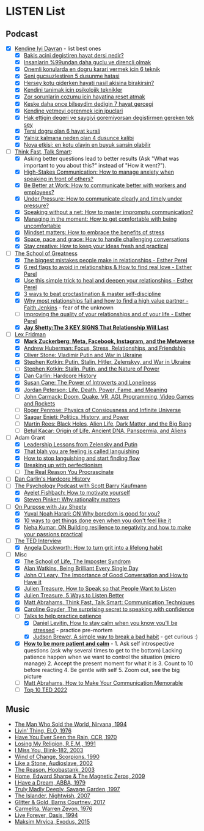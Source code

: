 # LISTEN List <a name="listen_list"></a>
## Podcast
- [x] [Kendine Iyi Davran](https://open.spotify.com/show/1OsUxSME9IyoE1ZyDpRLxc) - list best ones
    - [X] [Bakis acini degistiren hayat dersi nedir?](https://open.spotify.com/episode/23A9JaECgHrwujgWR3qiPQ)
    - [x] [Insanlarin %99undan daha guclu ve direncli olmak](https://open.spotify.com/episode/1swZPwzeGsyXowVIk5X9K2?si=HTICriwwR-2Eazk5h5HCgA&nd=1)
    - [x] [Onemli konularda en dogru karari vermek icin 6 teknik](https://open.spotify.com/episode/18dpO99AkvQaP9uIsqOuvl?si=af5983f9f28d41d4&nd=1) 
    - [x] [Seni gucsuzlestiren 5 dusunme hatasi](https://open.spotify.com/episode/2xTistF0NJZFOdYFmW7t3Z?si=731c9c4194644e54&nd=1)
    - [x] [Hersey kotu giderken hayati nasil akisina birakirsin?](https://open.spotify.com/episode/498V8e0ssAfIFZfDuRKN4p?si=1e7fc35e90964a7b)
    - [x] [Kendini tanimak icin psikolojik teknikler](https://open.spotify.com/episode/5sHBO8ybCkZzGde0J1Q2Cf?si=90ccf23bb94440da&nd=1)
    - [x] [Zor sorunlarin cozumu icin hayatina reset atmak](https://open.spotify.com/episode/0BJ0bW8cWzUU9vo12EhkHR?si=96a0bc17a27c40a6&nd=1)
    - [x] [Keske daha once bilseydim dedigin 7 hayat gercegi](https://open.spotify.com/episode/4LxakPhmvcVpbEGMDEg0Ub?si=5b40d306069b47a8&nd=1)
    - [x] [Kendine yetmeyi ogrenmek icin ipuclari](https://open.spotify.com/episode/6JPNE23eN6ULbNsPZWNNYw?si=620c6a888bb343d4&nd=1)
    - [x] [Hak ettigin degeri ve saygiyi goremiyorsan degistirmen gereken tek sey](https://open.spotify.com/episode/2alaKkCZE1DQ6aFvIxd26g?si=da5b5a5866a444d8)
    - [x] [Tersi dogru olan 6 hayat kurali](https://open.spotify.com/episode/6rOWuzHAI46RUOAsT0jtdp?si=pfhF-3xoT8OoSeotHtu3AQ)
    - [x] [Yalniz kalmana neden olan 4 dusunce kalibi](https://open.spotify.com/episode/696YBmZZkjDVP2oJLCr2sJ?si=HcXrVTasT1WJXoLl4cDWxQ&nd=1)
    - [x] [Nova etkisi: en kotu olayin en buyuk sansin olabilir](https://open.spotify.com/episode/2Z0CNxUk9gMM5eLgCBaaHl?si=22fa3df09fc944b2)
- [ ] [Think Fast, Talk Smart](https://open.spotify.com/show/6ll0MwobDt1JW9gYaOONEo): 
    - [X] Asking better questions lead to better results (Ask "What was important to you about this?" instead of "How it went?").
    - [X] [High-Stakes Communication: How to manage anxiety when speaking in front of others?](https://open.spotify.com/episode/0X6mdscnepO358a7VeElO8?si=f431e1a009ed4b60)
    - [X] [Be Better at Work: How to communicate better with workers and employees?](https://open.spotify.com/episode/1v5yiQuY7lW07DOPsmecuK?si=11106a34b2ce42b5&nd=1)
    - [X] [Under Pressure: How to communicate clearly and timely under pressure?](https://open.spotify.com/episode/3kMIyy0aL0fj4GFWCzQNIy?si=05c87b3b91984a83&nd=1)
    - [X] [Speaking withput a net: How to master impromptu communication?](https://open.spotify.com/episode/0r5eLIrMso6vbsvXtaRpa2?si=f05206e09cc0448c&nd=1)
    - [x] [Managing in the moment: How to get comfortable with being uncomfortable](https://open.spotify.com/episode/13n9DZbpKNJ7KVFkgQ69lJ)
    - [x] [Mindset matters: How to embrace the benefits of stress](https://www.gsb.stanford.edu/insights/mindset-matters-how-embrace-benefits-stress)
    - [x] [Space, pace and grace: How to handle challenging conversations](https://open.spotify.com/episode/2gETsGVpl84n8OnyTWMDxm)
    - [x] [Stay creative: How to keep your ideas fresh and practical](https://open.spotify.com/episode/68wsfDWOX2wnpYgc7icPyu)
- [ ] [The School of Greatness](https://open.spotify.com/show/07GQhOZboEZOE1ysnFLipT)
    - [x] [The biggest mistakes people make in relationships - Esther Perel](https://lewishowes.com/podcast/the-biggest-mistakes-people-make-in-relationships/)
    - [x] [6 red flags to avoid in relationships & How to find real love - Esther Perel](https://lewishowes.com/podcast/the-biggest-mistakes-people-make-in-relationships/)
    - [x] [Use this simple trick to heal and deepen your relationships - Esther Perel](https://lewishowes.com/podcast/esther-perel-use-this-simple-trick-to-heal-deepen-your-relationships/)
    - [x] [3 ways to beat proctastination & master self-discipline](https://open.spotify.com/episode/1VOX8BgFA88d29QHvbzArF)
    - [x] [Why most relationships fail and how to find a high value partner - Faith Jenkins](https://open.spotify.com/episode/4wqSRSNqWHi3EUZjuLsotQ) - fear of the unknown
    - [ ] [Improving the quality of your relationships and of your life - Esther Perel](https://lewishowes.com/podcast/esther-perel-the-quality-of-your-relationships-determines-the-quality-of-your-life/)
    - [x] [**Jay Shetty:The 3 KEY SIGNS That Relationship Will Last**](https://www.youtube.com/watch?v=EDN9UAyPEZ0)
- [ ] [Lex Fridman](https://lexfridman.com)
    - [X] [**Mark Zuckerberg: Meta, Facebook, Instagram, and the Metaverse**](https://lexfridman.com/mark-zuckerberg/)
    - [x] [Andrew Huberman: Focus, Stress, Relationships, and Friendship](https://lexfridman.com/andrew-huberman-3/)
    - [x] [Oliver Stone: Vladimir Putin and War in Ukraine](https://www.youtube.com/watch?v=ygAqYC8JOQI)
    - [x] [Stephen Kotkin: Putin, Stalin, Hitler, Zelenskyy, and War in Ukraine](https://www.youtube.com/watch?v=2a7CDKqWcZ0)
    - [ ] [Stephen Kotkin: Stalin, Putin, and the Nature of Power](https://www.youtube.com/watch?v=oCkkjnpS2f8)
    - [x] [Dan Carlin: Hardcore History](https://www.youtube.com/watch?v=-k-ztNsBM54)
    - [x] [Susan Cane: The Power of Introverts and Loneliness](https://lexfridman.com/susan-cain/)
    - [x] [Jordan Peterson: Life, Death, Power, Fame, and Meaning](https://lexfridman.com/jordan-peterson/)
    - [ ] [John Carmack: Doom, Quake, VR, AGI, Programming, Video Games and Rockets](https://open.spotify.com/episode/3LddnZjkpflldHXnRZ0rrw)
    - [ ] [Roger Penrose: Physics of Consiousness and Infinite Universe](https://www.youtube.com/watch?v=orMtwOz6Db0)
    - [ ] [Saagar Enjeti: Politics, History, and Power](https://www.youtube.com/watch?v=grceJbuPUXI)
    - [ ] [Martin Rees: Black Holes, Alien Life, Dark Matter, and the Big Bang](https://www.youtube.com/watch?v=50r-5ULcWgY)
    - [ ] [Betul Kacar: Origin of Life, Ancient DNA, Panspermia, and Aliens](https://lexfridman.com/betul-kacar/)
- [ ] Adam Grant
    - [x] [Leadership Lessons from Zelensky and Putin](https://open.spotify.com/show/4eylg9GZJOVvUhTynt4jjA)
    - [x] [That blah you are feeling is called languishing](https://open.spotify.com/episode/6Tq74UDl5D6c3FsVgrTQBT)
    - [x] [How to stop languishing and start finding flow](https://open.spotify.com/episode/3DeedQPdjCahzuIb8ZeOSB)
    - [x] [Breaking up with perfectionism](https://open.spotify.com/episode/3ohEu8zArUuGk2hT5aoIuW)
    - [ ] [The Real Reason You Procrascinate](https://www.ted.com/talks/worklife_with_adam_grant_the_real_reason_you_procrastinate?language=en)
- [ ] [Dan Carlin's Hardcore History](https://open.spotify.com/show/72qiPaoDRf8HkGKEChvG5q)
- [ ] [The Psychology Podcast with Scott Barry Kaufmann](https://scottbarrykaufman.com/podcast/)
    - [x] [Ayelet Fishbach: How to motivate yourself](https://open.spotify.com/episode/0GpoBwhuKEGL4i8hv6aObh)
    - [x] [Steven Pinker: Why rationality matters](https://open.spotify.com/episode/3YKIjNz8dmOH2wSmh1G0nu)
- [ ] [On Purpose with Jay Sheety](https://open.spotify.com/show/5EqqB52m2bsr4k1Ii7sStc)
    - [x] [Yuval Noah Harari: ON Why boredom is good for you?](https://open.spotify.com/episode/3nbM3L6dvpEyGh8CntLxq7)
    - [x] [10 ways to get things done even when you don't feel like it](https://open.spotify.com/episode/6LclXUvI81oSU6oKkX3uqk)
    - [x] [Neha Kumar: ON Building resilience to negativity and how to make your passions practical](https://open.spotify.com/episode/6XSNyUF7iUpeEGoqRXTwR7)
- [ ] [The TED Interview](https://open.spotify.com/show/4sa3vB3wUxMwAEKuf3dSwo)
    - [x] [Angela Duckworth: How to turn grit into a lifelong habit](https://open.spotify.com/episode/4wWODibLGYBI3b9ug58AVI)
- [ ] Misc
    - [x] [The School of Life, The Imposter Syndrom](https://www.youtube.com/watch?v=eqhUHyVpAwE)
    - [x] [Alan Watkins, Being Brilliant Every Single Day](https://www.youtube.com/watch?v=fRItG9G1rb4)
    - [x] [John O'Leary, The Importance of Good Conversation and How to Have it](https://www.ted.com/talks/john_o_leary_the_importance_of_good_conversation_and_how_to_have_it#t-2129)
    - [x] [Julien Treasure, How to Speak so that People Want to Listen](https://www.ted.com/talks/julian_treasure_how_to_speak_so_that_people_want_to_listen)
    - [x] [Julien Treasure, 5 Ways to Listen Better](https://www.ted.com/talks/julian_treasure_5_ways_to_listen_better#t-5856)
    - [x] [Matt Abrahams, Think Fast, Talk Smart: Communication Techniques](https://www.youtube.com/watch?v=HAnw168huqA)
    - [x] [Caroline Goyder, The surprising secret to speaking with confidence](https://youtu.be/a2MR5XbJtXU)
    - [ ] [Talks to help practice patience](https://www.ted.com/playlists/353/talks_to_help_practice_patienc)
         - [x] [Daniel Levitin, How to stay calm when you know you'll be stressed](https://www.ted.com/talks/daniel_levitin_how_to_stay_calm_when_you_know_you_ll_be_stressed?referrer=playlist-talks_to_help_practice_patienc&autoplay=true) - practice pre-mortem 
         - [x] [Judson Brewer, A simple way to break a bad habit](https://www.ted.com/talks/judson_brewer_a_simple_way_to_break_a_bad_habit?referrer=playlist-talks_to_help_practice_patienc&autoplay=true) - get curious :)
    - [x] [**How to be more patient and calm**](https://www.youtube.com/watch?v=mfmsNW7lf8c) - 1. Ask self introspective questions (ask why several times to get to the bottom) Lacking patience happen when we want to control the situation (micro manage) 2. Accept the present moment for what it is 3. Count to 10 before reacting 4. Be gentle with self 5. Zoom out, see the big picture
    - [ ] [Matt Abrahams, How to Make Your Communication Memorable](https://www.youtube.com/watch?v=Fsr4yrSAIAQ)
    - [ ] [Top 10 TED 2022](https://www.ted.com/playlists/823/the_most_popular_ted_talks_of_2022)

## Music
- [The Man Who Sold the World, Nirvana, 1994](https://open.spotify.com/track/15VRO9CQwMpbqUYA7e6Hwg?si=8e7bd624ac5540ae)
- [Livin’ Thing, ELO, 1976](https://open.spotify.com/track/2hdNya0b6Cc2YJ8IyaQIWp?si=2ca4bee5a8644ecc)
- [Have You Ever Seen the Rain, CCR, 1970](https://open.spotify.com/track/2LawezPeJhN4AWuSB0GtAU?si=0d2df46114504cfd)
- [Losing My Religion, R.E.M., 1991](https://open.spotify.com/track/31AOj9sFz2gM0O3hMARRBx?si=56f3d98a347f4529)
- [I Miss You, Blink-182, 2003](https://open.spotify.com/track/1AdYZ6X00nXmO613Y7GJOl?si=900ff3863f9a46ac)
- [Wind of Change, Scorpions, 1990](https://open.spotify.com/track/3ovjw5HZZv43SxTwApooCM?si=b53453a6771e49da)
- [Like a Stone, Audioslave, 2002](https://open.spotify.com/track/3YuaBvuZqcwN3CEAyyoaei?si=c49e40af943e4cbf)
- [The Reason, Hoobastank, 2003](https://open.spotify.com/track/77loZpT5Y5PRP1S451P9Yz?si=f57e216cd9324cbb)
- [Home, Edward Sharpe & The Magnetic Zeros, 2009](https://open.spotify.com/track/0cBPuDA3xUjR4Vh9o7CKy8?si=44e28bb811824096)
- [I Have a Dream, ABBA, 1979](https://open.spotify.com/track/1PtJclc46wTk367PlsU6Uj)
- [Truly Madly Deeply, Savage Garden, 1997](https://open.spotify.com/track/013AWvizllIUEC2FOBzOnh?si=be2aa9ec23f0475d)
- [The Islander, Nightwish, 2007](https://open.spotify.com/track/7Ce61NyQM0XfGbVHSUBBOG)
- [Glitter & Gold, Barns Courtney, 2017](https://open.spotify.com/track/1Mf27cnAF1Q6Ko83XTM5d1)
- [Carmelita, Warren Zevon, 1976](https://open.spotify.com/track/7hIdRDgUBPbqiQ7duhCyux)
- [Live Forever, Oasis, 1994](https://open.spotify.com/track/1KgfeuVn5OlsBEtoEmBa1t)
- [Maksim Mrvica, Exodus, 2015](https://open.spotify.com/track/3Mope2y92sx4V5M9ji6C0V)

